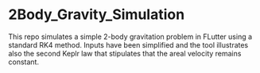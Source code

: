 # 2Body_Gravity_Simulation
This repo simulates a simple 2-body gravitation problem in FLutter using a standard RK4 method. Inputs have been simplified and the tool illustrates also the second Keplr law that stipulates that the areal velocity remains constant.

